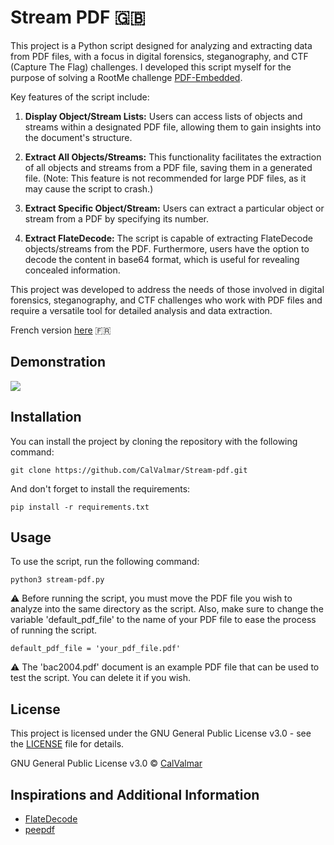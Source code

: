 # Stream PDF 🇬🇧

This project is a Python script  designed for analyzing and extracting data from PDF files, with a focus in digital forensics, steganography, and CTF (Capture The Flag) challenges. I developed this script myself for the purpose of solving a RootMe challenge [PDF-Embedded](https://www.root-me.org/en/Challenges/Steganographie/PDF-Embedded).

Key features of the script include:

1. **Display Object/Stream Lists:** Users can access lists of objects and streams within a designated PDF file, allowing them to gain insights into the document's structure.

2. **Extract All Objects/Streams:** This functionality facilitates the extraction of all objects and streams from a PDF file, saving them in a generated file. (Note: This feature is not recommended for large PDF files, as it may cause the script to crash.)

3. **Extract Specific Object/Stream:** Users can extract a particular object or stream from a PDF by specifying its number.

4. **Extract FlateDecode:** The script is capable of extracting FlateDecode objects/streams from the PDF. Furthermore, users have the option to decode the content in base64 format, which is useful for revealing concealed information.

This project was developed to address the needs of those involved in digital forensics, steganography, and CTF challenges who work with PDF files and require a versatile tool for detailed analysis and data extraction.

French version [here](/README.md) 🇫🇷

## Demonstration
![](en_demo.gif)

## Installation

You can install the project by cloning the repository with the following command:

```
git clone https://github.com/CalValmar/Stream-pdf.git
```
And don't forget to install the requirements:
```
pip install -r requirements.txt
```


## Usage

To use the script, run the following command:

```
python3 stream-pdf.py
```

⚠️  Before running the script, you must move the PDF file you wish to analyze into the same directory as the script. Also, make sure to change the variable 'default_pdf_file' to the name of your PDF file to ease the process of running the script.

```
default_pdf_file = 'your_pdf_file.pdf'
```

⚠️  The 'bac2004.pdf' document is an example PDF file that can be used to test the script. You can delete it if you wish.


## License

This project is licensed under the GNU General Public License v3.0 - see the [LICENSE](/LICENSE) file for details.

GNU General Public License v3.0 © [CalValmar](https://github.com/CalValmar)

## Inspirations and Additional Information

- [FlateDecode](https://gist.github.com/averagesecurityguy/ba8d9ed3c59c1deffbd1390dafa5a3c2)
- [peepdf](https://eternal-todo.com/tools/peepdf-pdf-analysis-tool/)
